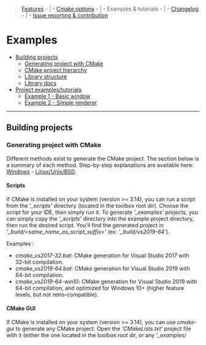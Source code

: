 > [Features](../FEATURES.md) - | - [Cmake options](../README.md#cmake-options) - | - Examples &amp; tutorials - | - [Changelog](../CHANGELOG.md) - | - [Issue reporting &amp; contribution](../CONTRIBUTING.md)

# Examples

* [Building projects](#building-projects)
    * [Generating project with CMake](#generating-project-with-cmake)
    * [CMake project hierarchy](#cmake-project-hierarchy)
    * [Library structure](#library-structure)
    * [Library docs](#library-docs)
* [Project examples/tutorials](#project-examplestutorials)
    * [Example 1 - Basic window](#example-1---basic-window)
    * [Example 2 - Simple renderer](#example-2---simple-renderer)

---

## Building projects

### Generating project with CMake

Different methods exist to generate the CMake project. The section below is a summary of each method.
Step-by-step explanations are available here: [Windows](./build_steps_windows.txt) - [Linux/Unix/BSD](./build_steps_linux.txt).

#### Scripts

If CMake is installed on your system (version >= 3.14), you can run a script from the *'_scripts'* directory (located in the toolbox root dir).
Choose the script for your IDE, then simply run it. To generate *'_examples'* projects,
you can simply copy the *'_scripts'* directory into the example project directory, then run the desired script.
You'll find the generated project in *'_build/<same_name_as_script_suffix>'* (ex: *'_build/vs2019-64'*).

Examples :
* *cmake_vs2017-32.bat*: CMake generation for Visual Studio 2017 with 32-bit compilation.
* *cmake_vs2019-64.bat*: CMake generation for Visual Studio 2019 with 64-bit compilation.
* *cmake_vs2019-64-win10*: CMake generation for Visual Studio 2019 with 64-bit compilation, and optimized for Windows 10+ (higher feature levels, but not retro-compatible).

#### CMake GUI

If CMake is installed on your system (version >= 3.14), you can use *cmake-gui* to generate any CMake project.
Open the *'CMakeLists.txt'* project file with it (either the one located in the toolbox root dir, or any *'_examples/<title>/CMakeLists.txt'*).
Then set some CMake options (if you don't want the default values). See [list of CMake options](../README.md#cmake-options).

Use the *Configure* button to create the project cache for a specific IDE (don't forget to set the "Optional platform" with the target architecture: 32/64-bit/ARM).
The *Generate* button then creates the project files for the selected IDE.
Finally, click the *Open project* button.

#### CMake-compatible IDE

Some IDEs/editors (VSCode, CLion...) can directly open *'CMakeLists.txt'* files as projects.
Set the appropriate [CMake options](../README.md#cmake-options) in them (if you don't want the default values).


### CMake project hierarchy

The Pandora Toolbox project has its own CMake framework (called CWork), to make CMake management a lot easier.
This framework can also be used (or not) for parent projects with Pandora libs as dependencies.
[Various CMake options](../README.md#cmake-options) are available for the Pandora libs (and for parent projects using CWork too).

Different approaches can be used to include the Pandora libs:
* Open the root *'CMakeLists.txt'* (located in the root directory of the toolbox) as a project solution.
  Compile it and install it locally, then include the locally installed libs in your own project.
  This may look like the best approach, but it's not convenient at all for open projects with online CIs and many contributors.
* Use the CWork framework for [your own project](./cmake/project.txt) too, and directly include the Pandora libs
  (either as [internal libs in the same solution](./cmake/direct_solution.txt), or preferably [as sub-solution libs](./cmake/parent_solution.txt) in a git submodule).
  All the CWork functions/macros that can be used are located and documented in *'_cmake/cwork.cmake'*. Other Cwork files contain internal mechanics.
  Note that extra module finders can be added in *'_cmake/modules'* to access external libraries (such as SDL, Qt, Nuklear...).
* Create an intermediate "sub-solution" CMake file with CWork (to include Pandora libs as internal libs), then add it as a subdirectory in your own CMake project.
  See the root toolbox *'CMakeLists.txt'* [file](../CMakeLists.txt) as an inspiration for your intermediate file (or use it, to include all libs).


### Library structure

Each Pandora library and example is structured the same way :
|  directory  |            content            |
|-------------|-------------------------------|
| include     | source code headers (*.h): those are the files to include in your project (they also contain docs/comments). |
| src         | source code implementation (*.cpp): private implementation of classes/modules exposed in *'include'*.|
| test        | unit tests for each testable class/module exposed in *'include'*.                                    |
| tools       | debugging tools, advanced test utilities or other related apps.                                      |
| shaders     | source code of shaders (*.hlsl/.vert/.frag): API-specific shaders for rendering (in examples).       |
| resources   | resource files: textures, sprites, icons, cursors... (in examples)                                   |

For each feature exposed in *'include'*, [check development status and compatibility here](../FEATURES.md).

Note: resource files are copied into the build directory at generation, and refreshed after each compilation.
If no compilation occurs (no C++ source changed), resources won't be refreshed!
To test resource files after changing them, you may need to change a C++ file (adding then removing a space does the trick).

Some common resources are shared by all libraries. They're located in the Pandora toolbox root directory :
|  directory  |            content            |
|-------------|-------------------------------|
| _cmake      | CWork files (CMake framework) + CMake module finders                                                 |
| _scripts    | Scripts for easy CMake project generation (per IDE and platform).                                    |
| _libs       | external libraries: submodules (ex: gtest) and libraries downloaded by CMake modules (glm, dxtk...). |
| _img        | images, icons and other resources: used for unit tests, tools, and readme files.                     |


### Library docs

![Code comments](./_img/project_docs.png)

Each feature is documented in the source code headers in the *'include'* directory of each library.
To discover the possibilities of a specific feature, the simplest approach is to take a look at the comments present in the header file.
It also provides a quick overview of the available methods, and also remarks/advices on how to use them efficiently.
However, this approach can be complex when you're not sure about which feature file to use.

It's useful to have a global reference to search for features.
For that purpose, docs can be generated in the form of web pages.
To generate docs:
* Doxygen must be installed on your system (it's available for free on most platforms).
* The Doxygen executable must be referenced in the PATH environment variable.
* When generating the project, the CWORK_DOCS cmake option must be ON (default: OFF).
* This option will create special targets in the IDE project, called <lib_name>.docs.
* Compiling those targets will generate the web pages (*'_docs/index.html'* in each lib).


---

## Project examples/tutorials

A few examples are provided, to learn how to create simple windows and renderers with the Pandora libs.
They can also be used as boilerplate projects. They use the same structure as the Pandora libs:
* *'include'* (source code headers);
* *'src'* (source code implementation);
* *'shaders'* (source code of shaders, sorted per API).
* *'resources'* (textures, sprites, icons, cursors...).
* *'../_img'* (shared resources: app icon, cursors...).

After [generating the project with CMake](#generating-project-with-cmake) (by copying *'_scripts'* or using GUI/IDE), the project can be open.
Before building anything, select the example project as active startup target:

![Select startup project](./_img/project_start.png)

The project can then be built, executed and debugged. Note that additional [CMake options](../README.md#cmake-options) can be set.


### Example 1 - Basic window

![Example01](./_img/01_base_window.png)

> [Tutorial](./01_base_window/README.md) - | - [Project files](./01_base_window)

A simple window, with homothety (when resized), a custom icon and cursor, and a background color that changes on click.
Good entry point to understand the window and event system.


### Example 2 - Simple renderer

![Example02](./_img/02_simple_renderer.jpg)

> [Project files](./02_simple_renderer)

Simple 3D renderer, with a third-person camera view rotating around a wooden crate on mouse click.
The window features mouse capture, simple geometry, sprites (title/commands), fixed lights, anti-aliasing, and a simple material management system.

Note: shaders are included as raw text files. Unfortunately, most IDEs fail at properly detecting shader models and types.
To avoid errors, shader management is disabled in the *'CMakeLists.txt'* file, with the line:

> set_source_files_properties(${_shaderFile} PROPERTIES VS_TOOL_OVERRIDE "None")

This line can be commented (*'#'*) to allow shader debugging/compilation.
However, the shader type and model will need to be configured in the IDE properties of EACH shader file.
They'll also need to be reconfigured everytime the project is regenerated (when the CMake file changes).

To test shader files after modifying them, you can call the target *'build_shaders'* / *'deploy_shaders'*.
Note that recompiling the C++ project after a modification will automatically trigger a call to the available target.
The available target depends on the option **CWORK_SHADER_COMPILERS** (set at the top of the CMake file):
* **ON**: enable shader compilation at runtime. Shader sources are only deployed (target *'deploy_shaders'*) and will be compiled during execution.
    This is the default value, because it doesn't require Python and makes things easier during development.
* **OFF**: disable compilation at runtime. Shader sources are pre-compiled (target *'build_shaders'*) and will just be read during execution.
    This is the best choice for production builds, but it requires Python 3.4+ and will fail if any of the shaders is invalid.

---

[Go to TOP](#examples)
